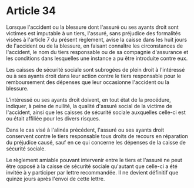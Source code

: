 # Article 34

Lorsque l'accident ou la blessure dont l'assuré ou ses ayants droit sont victimes est imputable à un tiers, l'assuré, sans préjudice des formalités visées à l'article 7 du présent règlement, avise la caisse dans les huit jours de l'accident ou de la blessure, en faisant connaître les circonstances de l'accident, le nom du tiers responsable ou de sa compagnie d'assurance et les conditions dans lesquelles une instance a pu être introduite contre eux.

Les caisses de sécurité sociale sont subrogées de plein droit à l'intéressé ou à ses ayants droit dans leur action contre le tiers responsable pour le remboursement des dépenses que leur occasionne l'accident ou la blessure.

L'intéressé ou ses ayants droit doivent, en tout état de la procédure, indiquer, à peine de nullité, la qualité d'assuré social de la victime de l'accident, ainsi que les caisses de sécurité sociale auxquelles celle-ci est ou était affiliée pour les divers risques.

Dans le cas visé à l'alinéa précédent, l'assuré ou ses ayants droit conservent contre le tiers responsable tous droits de recours en réparation du préjudice causé, sauf en ce qui concerne les dépenses de la caisse de sécurité sociale.

Le règlement amiable pouvant intervenir entre le tiers et l'assuré ne peut être opposé à la caisse de sécurité sociale qu'autant que celle-ci a été invitée à y participer par lettre recommandée. Il ne devient définitif que quinze jours après l'envoi de cette lettre.
